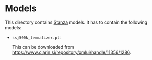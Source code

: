 # Models

This directory contains [Stanza](https://stanfordnlp.github.io/stanza/index.html) models. It has to contain the following models:

- `ssj500k_lemmatizer.pt`: 

    This can be downloaded from https://www.clarin.si/repository/xmlui/handle/11356/1286.
